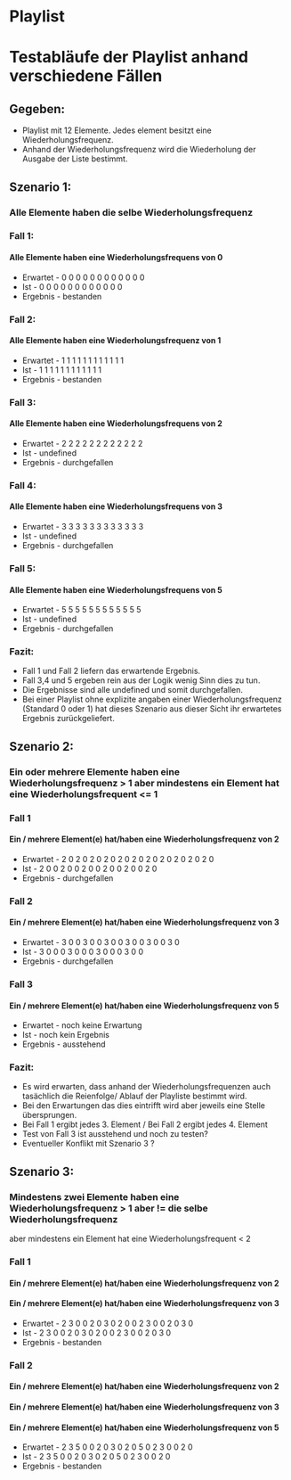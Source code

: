 # Playlist

# Testabläufe der Playlist anhand verschiedene Fällen

## Gegeben:
- Playlist mit 12 Elemente. Jedes element besitzt eine Wiederholungsfrequenz. 
- Anhand der Wiederholungsfrequenz wird die Wiederholung der Ausgabe der Liste bestimmt.

## Szenario 1: 
### Alle Elemente haben die selbe Wiederholungsfrequenz

### Fall 1:
#### Alle Elemente haben eine Wiederholungsfrequens von 0
- Erwartet	- 0 0 0 0 0 0 0 0 0 0 0 0
- Ist		- 0 0 0 0 0 0 0 0 0 0 0 0
- Ergebnis	- bestanden

### Fall 2:
#### Alle Elemente haben eine Wiederholungsfrequenz von 1
- Erwartet	- 1 1 1 1 1 1 1 1 1 1 1 1
- Ist		- 1 1 1 1 1 1 1 1 1 1 1 1
- Ergebnis	- bestanden

### Fall 3:
#### Alle Elemente haben eine Wiederholungsfrequens von 2
- Erwartet	- 2 2 2 2 2 2 2 2 2 2 2 2
- Ist		- undefined
- Ergebnis	- durchgefallen
	
### Fall 4:
#### Alle Elemente haben eine Wiederholungsfrequens von 3
- Erwartet	- 3 3 3 3 3 3 3 3 3 3 3 3
- Ist		- undefined
- Ergebnis	- durchgefallen

### Fall 5:
#### Alle Elemente haben eine Wiederholungsfrequens von 5
- Erwartet	- 5 5 5 5 5 5 5 5 5 5 5 5
- Ist		- undefined
- Ergebnis	- durchgefallen

### Fazit:
- Fall 1 und Fall 2 liefern das erwartende Ergebnis.
- Fall 3,4 und 5 ergeben rein aus der Logik wenig Sinn dies zu tun.
- Die Ergebnisse sind alle undefined und somit durchgefallen.
- Bei einer Playlist ohne explizite angaben einer Wiederholungsfrequenz (Standard 0 oder 1) hat dieses Szenario aus dieser Sicht ihr erwartetes Ergebnis zurückgeliefert.

## Szenario 2:
### Ein oder mehrere Elemente haben eine Wiederholungsfrequenz  > 1 aber mindestens ein Element hat eine Wiederholungsfrequent <= 1

### Fall 1
#### Ein / mehrere Element(e) hat/haben eine Wiederholungsfrequenz von 2
- Erwartet	- 2 0 2 0 2 0 2 0 2 0 2 0 2 0 2 0 2 0 2 0 2 0
- Ist		- 2 0 0 2 0 0 2 0 0 2 0 0 2 0 0 2 0
- Ergebnis	- durchgefallen

### Fall 2
#### Ein / mehrere Element(e) hat/haben eine Wiederholungsfrequenz von 3
- Erwartet	- 3 0 0 3 0 0 3 0 0 3 0 0 3 0 0 3 0
- Ist		- 3 0 0 0 3 0 0 0 3 0 0 0 3 0 0
- Ergebnis	- durchgefallen

### Fall 3
#### Ein / mehrere Element(e) hat/haben eine Wiederholungsfrequenz von 5
- Erwartet	- noch keine Erwartung
- Ist		- noch kein Ergebnis
- Ergebnis	- ausstehend

### Fazit:
- Es wird erwarten, dass anhand der Wiederholungsfrequenzen auch tasächlich die Reienfolge/ Ablauf der Playliste bestimmt wird.
- Bei den Erwartungen das dies eintrifft wird aber jeweils eine Stelle übersprungen.
- Bei Fall 1 ergibt jedes 3. Element / Bei Fall 2 ergibt jedes 4. Element
- Test von Fall 3 ist ausstehend und noch zu testen?
- Eventueller Konflikt mit Szenario 3 ?

## Szenario 3:
### Mindestens zwei Elemente haben eine Wiederholungsfrequenz > 1 aber != die selbe Wiederholungsfrequenz  
aber mindestens ein Element hat eine Wiederholungsfrequent < 2

### Fall 1
#### Ein / mehrere Element(e) hat/haben eine Wiederholungsfrequenz von 2
#### Ein / mehrere Element(e) hat/haben eine Wiederholungsfrequenz von 3
- Erwartet	- 2 3 0 0 2 0 3 0 2 0 0 2 3 0 0 2 0 3 0
- Ist		- 2 3 0 0 2 0 3 0 2 0 0 2 3 0 0 2 0 3 0 
- Ergebnis	- bestanden

### Fall 2
#### Ein / mehrere Element(e) hat/haben eine Wiederholungsfrequenz von 2
#### Ein / mehrere Element(e) hat/haben eine Wiederholungsfrequenz von 3
#### Ein / mehrere Element(e) hat/haben eine Wiederholungsfrequenz von 5
- Erwartet	- 2 3 5 0 0 2 0 3 0 2 0 5 0 2 3 0 0 2 0
- Ist		- 2 3 5 0 0 2 0 3 0 2 0 5 0 2 3 0 0 2 0
- Ergebnis	- bestanden  
